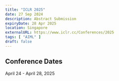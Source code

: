 ```yaml
---
title: "ICLR 2025"
date: 27 Sep 2024
description: Abstract Submission
expiryDate: 28 Apr 2025
location: Singapore
externalURL: https://www.iclr.cc/Conferences/2025
tags: [ "AIML" ]
draft: false
---
```


## Conference Dates

April 24 - April 28, 2025